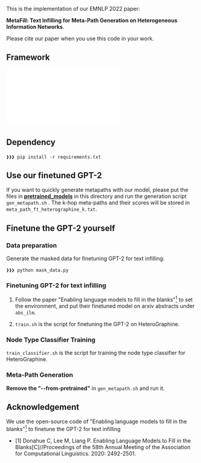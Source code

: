 This is the implementation of our EMNLP 2022 paper:

**MetaFill: Text Infilling for Meta-Path Generation on Heterogeneous Information Networks**. 

Please cite our paper when you use this code in your work.

## Framework
![metafill](framework.pdf)
## Dependency

```console
❱❱❱ pip install -r requirements.txt
```

## Use our finetuned GPT-2

If you want to quickly generate metapaths with our model, please put the files in [**pretrained_models**](https://drive.google.com/file/d/1-rn6HsHmVFooclFK3bNDFbgDTUmTYySA/view?usp=sharing) in this directory and run the generation script ```gen_metapath.sh``` .  The k-hop meta-paths and their scores will be stored in ```meta_path_ft_heterographine_k.txt```.

## Finetune the GPT-2 yourself

### Data preparation

Generate the masked data for finetuning GPT-2 for text infilling:

```console
❱❱❱ python mask_data.py

```
### Finetuning GPT-2 for text infilling

1. Follow the paper "Enabling language models to fill in the blanks"[<sup>1</sup>](#ilm) to set the environment, and put their finetuned model on arxiv abstracts under ```abs_ilm```.

2. ```train.sh```  is the script for finetuning the GPT-2 on HeteroGraphine.


### Node Type Classifier Training

```train_classifier.sh```  is the script for training the node type classifier for HeteroGraphine.

### Meta-Path Generation

**Remove the "--from-pretrained"** in ```gen_metapath.sh``` and run it. 

## Acknowledgement

We use the open-source code of "Enabling language models to fill in the blanks"[<sup>1</sup>](#ilm) to finetune the GPT-2 for text infilling

<div id="ilm"></div>

- [1] Donahue C, Lee M, Liang P. Enabling Language Models to Fill in the Blanks[C]//Proceedings of the 58th Annual Meeting of the Association for Computational Linguistics. 2020: 2492-2501.
